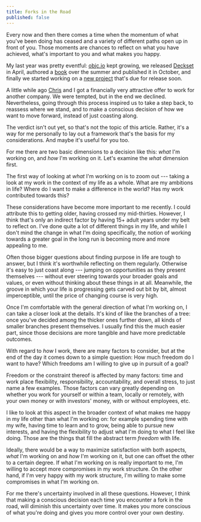 ```yaml
---
title: Forks in the Road
published: false
---
```


Every now and then there comes a time when the momentum of what you've been doing has ceased and a variety of different paths open up in front of you. Those moments are chances to reflect on what you have achieved, what's important to you and what makes you happy.

My last year was pretty eventful: [objc.io](http://www.objc.io) kept growing, we released [Deckset](http://decksetapp.com) in April, authored a [book](http://www.objc.io/books) over the summer and published it in October, and finally we started working on a [new project](https://twitter.com/getscenery) that's due for release soon.

A little while ago [Chris](https://twitter.com/chriseidhof) and I got a financially very attractive offer to work for another company. We were tempted, but in the end we declined. Nevertheless, going through this process inspired us to take a step back, to reassess where we stand, and to make a conscious decision of how we want to move forward, instead of just coasting along.

The verdict isn't out yet, so that's not the topic of this article. Rather, it's a way for me personally to lay out a framework that's the basis for my considerations. And maybe it's useful for you too.

For me there are two basic dimensions to a decision like this: *what* I'm working on, and *how* I'm working on it. Let's examine the *what* dimension first.

The first way of looking at *what* I'm working on is to zoom out --- taking a look at my work in the context of my life as a whole. What are my ambitions in life? Where do I want to make a difference in the world? Has my work contributed towards this?

These considerations have become more important to me recently. I could attribute this to getting older, having crossed my mid-thirties. However, I think that's only an indirect factor by having 15+ adult years under my belt to reflect on. I've done quite a lot of different things in my life, and while I don't mind the change in what I'm doing specifically, the notion of working towards a greater goal in the long run is becoming more and more appealing to me.

Often those bigger questions about finding purpose in life are tough to answer, but I think it's worthwhile reflecting on them regularly. Otherwise it's easy to just coast along --- jumping on opportunities as they present themselves --- without ever steering towards your broader goals and values, or even without thinking about these things in at all. Meanwhile, the groove in which your life is progressing gets carved out bit by bit, almost imperceptible, until the price of changing course is very high.

Once I'm comfortable with the general direction of what I'm working on, I can take a closer look at the details. It's kind of like the branches of a tree: once you've decided among the thicker ones further down, all kinds of smaller branches present themselves. I usually find this the much easier part, since those decisions are more tangible and have more predictable outcomes.

With regard to *how* I work, there are many factors to consider, but at the end of the day it comes down to a simple question: How much freedom do I want to have? Which freedoms am I willing to give up in pursuit of a goal?

Freedom or the constraint thereof is affected by many factors: time and work place flexibility, responsibility, accountability, and overall stress, to just name a few examples. Those factors can vary greatly depending on whether you work for yourself or within a team, locally or remotely, with your own money or with investors' money, with or without employees, etc.

I like to look at this aspect in the broader context of what makes me happy in my life other than what I'm working on: for example spending time with my wife, having time to learn and to grow, being able to pursue new interests, and having the flexibility to adjust what I'm doing to what I feel like doing. Those are the things that fill the abstract term *freedom* with life.

Ideally, there would be a way to maximize satisfaction with both aspects, *what* I'm working on and *how* I'm working on it, but one can offset the other to a certain degree. If what I'm working on is really important to me, I'm willing to accept more compromises in my work structure. On the other hand, if I'm very happy with my work structure, I'm willing to make some compromises in what I'm working on.

For me there's uncertainty involved in all these questions. However, I think that making a conscious decision each time you encounter a fork in the road, will diminish this uncertainty over time. It makes you more conscious of what you're doing and gives you more control over your own destiny.
